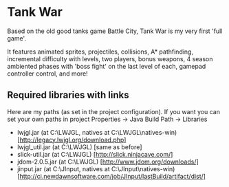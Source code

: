 # Tank War

Based on the old good tanks game Battle City, Tank War is my very first 'full game'. 

It features animated sprites, projectiles, collisions, A* pathfinding, incremental difficulty with levels,
two players, bonus weapons, 4 season ambiented phases with 'boss fight' on the last level of each, 
gamepad controller control, and more!

## Required libraries with links 

Here are my paths (as set in the project configuration). If you want you can set your own paths in project Properties -> Java Build Path -> Libraries

- lwjgl.jar      (at C:\LWJGL, natives at C:\LWJGL\natives-win) [http://legacy.lwjgl.org/download.php]
- lwjgl_util.jar (at C:\LWJGL) [same as before]
- slick-util.jar (at C:\LWJGL) [http://slick.ninjacave.com/]
- jdom-2.0.5.jar (at C:\LWJGL) [http://www.jdom.org/downloads/]
- jinput.jar     (at C:\JInput, natives at C:\JInput\natives-win) [http://ci.newdawnsoftware.com/job/JInput/lastBuild/artifact/dist/]

